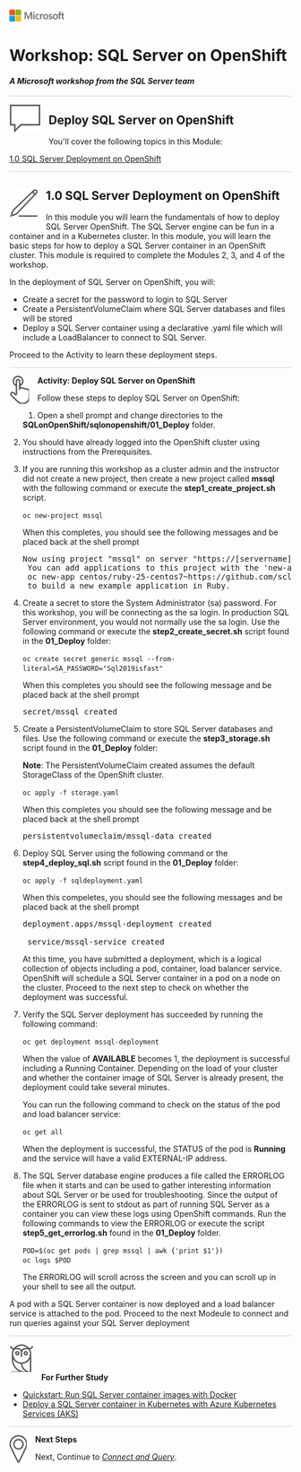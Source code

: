 ![](../graphics/microsoftlogo.png)

# Workshop: SQL Server on OpenShift

#### <i>A Microsoft workshop from the SQL Server team</i>

<p style="border-bottom: 1px solid lightgrey;"></p>

<img style="float: left; margin: 0px 15px 15px 0px;" src="../graphics/textbubble.png"> <h2>Deploy SQL Server on OpenShift</h2>

You'll cover the following topics in this Module:

<dl>

  <dt><a href="#3-0">1.0 SQL Server Deployment on OpenShift</a></dt>
  
</dl>

<p style="border-bottom: 1px solid lightgrey;"></p>

<h2><img style="float: left; margin: 0px 15px 15px 0px;" src="../graphics/pencil2.png"><a name="3-0">1.0 SQL Server Deployment on OpenShift</a></h2>

In this module you will learn the fundamentals of how to deploy SQL Server OpenShift. The SQL Server engine can be fun in a container and in a Kubernetes cluster. In this module, you will learn the basic steps for how to deploy a SQL Server container in an OpenShift cluster. This module is required to complete the Modules 2, 3, and 4 of the workshop.

In the deployment of SQL Server on OpenShift, you will:

- Create a secret for the password to login to SQL Server
- Create a PersistentVolumeClaim where SQL Server databases and files will be stored
- Deploy a SQL Server container using a declarative .yaml file which will include a LoadBalancer to connect to SQL Server.

Proceed to the Activity to learn these deployment steps.

<p style="border-bottom: 1px solid lightgrey;"></p>

<p><img style="float: left; margin: 0px 15px 15px 0px;" src="../graphics/point1.png"><b><a name="aks">Activity: Deploy SQL Server on OpenShift</a></b></p>

Follow these steps to deploy SQL Server on OpenShift:

1. Open a shell prompt and change directories to the **SQLonOpenShift/sqlonopenshift/01_Deploy** folder.

2. You should have already logged into the OpenShift cluster using instructions from the Prerequisites.

3. If you are running this workshop as a cluster admin and the instructor did not create a new project, then create a new project called **mssql** with the following command or execute the **step1_create_project.sh** script.

    `oc new-project mssql`

    When this completes, you should see the following messages and be placed back at the shell prompt

    <pre>Now using project "mssql" on server "https://[servername]".
    You can add applications to this project with the 'new-app' command. For example, try:
    oc new-app centos/ruby-25-centos7~https://github.com/sclorg/ruby-ex.git
    to build a new example application in Ruby.</pre>

3. Create a secret to store the System Administrator (sa) password. For this workshop, you will be connecting as the sa login. In production SQL Server environment, you would not normally use the sa login. Use the following command or execute the **step2_create_secret.sh** script found in the **01_Deploy** folder:

    `oc create secret generic mssql --from-literal=SA_PASSWORD="Sql2019isfast"`

    When this completes you should see the following message and be placed back at the shell prompt

    <pre>secret/mssql created</pre>

4. Create a PersistentVolumeClaim to store SQL Server databases and files. Use the following command or execute the **step3_storage.sh** script found in the **01_Deploy** folder:

    **Note**: The PersistentVolumeClaim created assumes the default StorageClass of the OpenShift cluster.

    `oc apply -f storage.yaml`

      When this completes you should see the following message and be placed back at the shell prompt

    <pre>persistentvolumeclaim/mssql-data created</pre>

5. Deploy SQL Server using the following command or the **step4_deploy_sql.sh** script found in the **01_Deploy** folder:

    `oc apply -f sqldeployment.yaml`

    When this compeletes, you should see the following messages and be placed back at the shell prompt

    <pre>deployment.apps/mssql-deployment created

    service/mssql-service created</pre>

    At this time, you have submitted a deployment, which is a logical collection of objects including a pod, container, load balancer service. OpenShift will schedule a SQL Server container in a pod on a node on the cluster. Proceed to the next step to check on whether the deployment was successful.

6. Verify the SQL Server deployment has succeeded by running the following command:

    `oc get deployment mssql-deployment`

    When the value of **AVAILABLE** becomes 1, the deployment is successful including a Running Container. Depending on the load of your cluster and whether the container image of SQL Server is already present, the deployment could take several minutes.

    You can run the following command to check on the status of the pod and load balancer service:

    `oc get all`

     When the deployment is successful, the STATUS of the pod is **Running** and the service will have a valid EXTERNAL-IP address.

7. The SQL Server database engine produces a file called the ERRORLOG file when it starts and can be used to gather interesting information about SQL Server or be used for troubleshooting. Since the output of the ERRORLOG is sent to stdout as part of running SQL Server as a container you can view these logs using OpenShift commands. Run the following commands to view the ERRORLOG or execute the script **step5_get_errorlog.sh** found in the **01_Deploy** folder.

    `POD=$(oc get pods | grep mssql | awk {'print $1'})`<br>
`oc logs $POD`

    The ERRORLOG will scroll across the screen and you can scroll up in your shell to see all the output.

A pod with a SQL Server container is now deployed and a load balancer service is attached to the pod. Proceed to the next Modeule to connect and run queries against your SQL Server deployment

<p style="border-bottom: 1px solid lightgrey;"></p>



<p><img style="margin: 0px 15px 15px 0px;" src="../graphics/owl.png"><b>For Further Study</b></p>

- [Quickstart: Run SQL Server container images with Docker](https://docs.microsoft.com/en-us/sql/linux/quickstart-install-connect-docker?view=sql-server-linux-ver15&pivots=cs1-bash)
- [Deploy a SQL Server container in Kubernetes with Azure Kubernetes Services (AKS)](https://docs.microsoft.com/en-us/sql/linux/tutorial-sql-server-containers-kubernetes?view=sql-server-2017)

<p style="border-bottom: 1px solid lightgrey;"></p>

<p><img style="float: left; margin: 0px 15px 15px 0px;" src="../graphics/geopin.png"><b >Next Steps</b></p>

Next, Continue to <a href="02_Query.md" target="_blank"><i>Connect and Query</i></a>.
